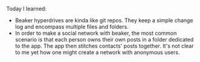 Today I learned:

- Beaker hyperdrives are kinda like git repos.  They keep a simple change log and encompass multiple files and folders.
- In order to make a social network with beaker, the most common scenario is that each person owns their own posts in a folder dedicated to the app. The app then stitches contacts' posts together.  It's not clear to me yet how one might create a network with anonymous users.